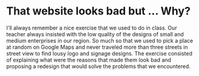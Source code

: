 # That website looks bad but ... Why?

I'll always remember a nice exercise that we used to do in class. Our teacher always insisted with the low quality of the designs of small and medium enterprises in our region. So much so that we used to pick a place at random on Google Maps and never traveled more than three streets in street view to find lousy logo and signage designs. The exercise consisted of explaining what were the reasons that made them look bad and proposing a redesign that would solve the problems that we encountered.
<!--stackedit_data:
eyJoaXN0b3J5IjpbLTE1OTgwOTU4OTZdfQ==
-->